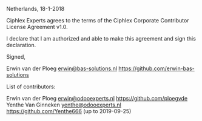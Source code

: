 Netherlands, 18-1-2018

Ciphlex Experts agrees to the terms of the Ciphlex Corporate Contributor License
Agreement v1.0.

I declare that I am authorized and able to make this agreement and sign this
declaration.

Signed,

Erwin van der Ploeg erwin@bas-solutions.nl https://github.com/erwin-bas-solutions

List of contributors:

Erwin van der Ploeg erwin@odooexperts.nl https://github.com/ploegvde
Yenthe Van Ginneken yenthe@odooexperts.nl https://github.com/Yenthe666 (up to 2019-09-25)
